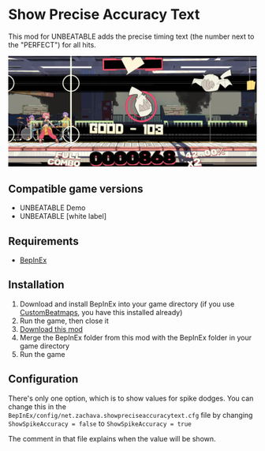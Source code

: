 # Show Precise Accuracy Text

This mod for UNBEATABLE adds the precise timing text (the number next to the "PERFECT") for all hits.

![Image showing the timing text "GOOD - 103"](ShowPreciseAccuracyText.png)

## Compatible game versions

- UNBEATABLE Demo
- UNBEATABLE \[white label\]

## Requirements

- [BepInEx](https://github.com/BepInEx/BepInEx)

## Installation

1. Download and install BepInEx into your game directory (if you use [CustomBeatmaps](https://github.com/gold-me/CustomBeatmapsV4), you have this installed already)
2. Run the game, then close it
3. [Download this mod](https://github.com/Zachava96/ShowPreciseAccuracyText/releases)
4. Merge the BepInEx folder from this mod with the BepInEx folder in your game directory
5. Run the game

## Configuration

There's only one option, which is to show values for spike dodges. You can change this in the `BepInEx/config/net.zachava.showpreciseaccuracytext.cfg` file by changing `ShowSpikeAccuracy = false` to `ShowSpikeAccuracy = true`

The comment in that file explains when the value will be shown.